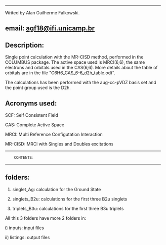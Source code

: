 ----------------------------------------------
Writed by Alan Guilherme Falkowski.

email: agf18@ifi.unicamp.br
----------------------------------------------

Description:
-----------

Single point calculation with the MR-CISD method, performed in the COLUMBUS package. The active space used is MRCI(6,6), the same electrons and orbitals used in the CAS(6,6). More details about the table of orbitals are in the file "C6H6_CAS_6-6_d2h_table.odt".

The calculations has been performed with the aug-cc-pVDZ basis set and the point group used is the D2h.


Acronyms used:
-------------

SCF: Self Consistent Field

CAS: Complete Active Space

MRCI: Multi Reference Configutation Interaction

MR-CISD: MRCI with Singles and Doubles excitations

----------------------------------------------
		CONTENTS:
----------------------------------------------

folders:
-------

1) singlet_Ag: calculation for the Ground State

2) singlets_B2u: calculations for the first three B2u singlets

3) triplets_B3u: calculations for the first three B3u triplets


All this 3 folders have more 2 folders in:

i) inputs: input files

ii) listings: output files

